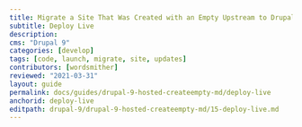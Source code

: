 ```yaml
---
title: Migrate a Site That Was Created with an Empty Upstream to Drupal 9
subtitle: Deploy Live
description: 
cms: "Drupal 9"
categories: [develop]
tags: [code, launch, migrate, site, updates]
contributors: [wordsmither]
reviewed: "2021-03-31"
layout: guide
permalink: docs/guides/drupal-9-hosted-createempty-md/deploy-live
anchorid: deploy-live
editpath: drupal-9/drupal-9-hosted-createempty-md/15-deploy-live.md
---
```


<Partial file="drupal-9/deploy-using-relaunch.md" />

